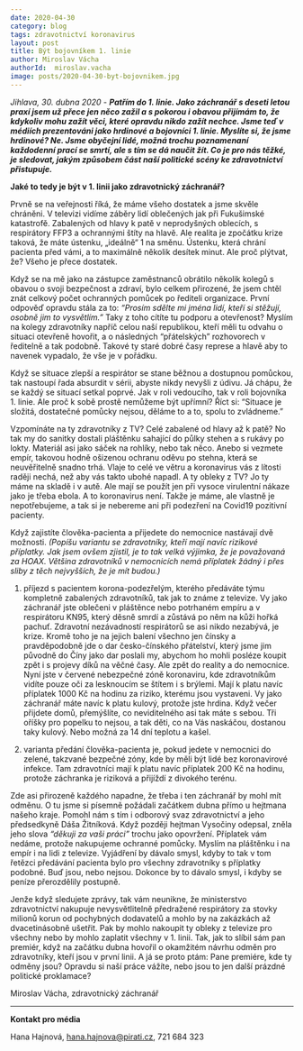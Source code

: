```yaml
---
date: 2020-04-30
category: blog
tags: zdravotnictví koronavirus
layout: post
title: Být bojovníkem 1. linie
author: Miroslav Vácha
authorId:  miroslav.vacha
image: posts/2020-04-30-byt-bojovnikem.jpg
---
```


*Jihlava, 30. dubna 2020* - ***Patřím do 1. linie. Jako záchranář s deseti letou praxí jsem už přece jen něco zažil a s pokorou i obavou přijímám to, že kdykoliv mohu zažít věci, které opravdu nikdo zažít nechce. Jsme teď v médiích prezentováni jako hrdinové a bojovníci 1. linie. Myslíte si, že jsme hrdinové? Ne. Jsme obyčejní lidé, možná trochu poznamenaní každodenní prací se smrtí, ale s tím se dá naučit žít. Co je pro nás těžké, je sledovat, jakým způsobem část naší politické scény ke zdravotnictví přistupuje.***

**Jaké to tedy je být v 1. linii jako zdravotnický záchranář?** 

Prvně se na veřejnosti říká, že máme všeho dostatek a jsme skvěle chráněni. V televizi vidíme záběry lidí oblečených jak při Fukušimské katastrofě. Zabalených od hlavy k patě v neprodyšných oblecích, s respirátory FFP3 a ochrannými štíty na hlavě. Ale realita je zpočátku krize taková, že máte ústenku, „ideálně“ 1 na směnu. Ústenku, která chrání pacienta před vámi, a to maximálně několik desítek minut. Ale proč plýtvat, že? Všeho je přece dostatek.

Když se na mě jako na zástupce zaměstnanců obrátilo několik kolegů s obavou o svoji bezpečnost a zdraví, bylo celkem přirozené, že jsem chtěl znát celkový počet ochranných pomůcek po řediteli organizace. První odpověď opravdu stála za to: *“Prosím sdělte mi jména lidí, kteří si stěžují, osobně jim to vysvětlím.”* Taky z toho cítíte tu podporu a otevřenost? Myslím na kolegy zdravotníky napříč celou naší republikou, kteří měli tu odvahu o situaci otevřeně hovořit, a o následných “přátelských” rozhovorech v ředitelně a tak podobně. Takové ty staré dobré časy represe a hlavě aby to navenek vypadalo, že vše je v pořádku. 

Když se situace zlepší a respirátor se stane běžnou a dostupnou pomůckou, tak nastoupí řada absurdit v sérii, abyste nikdy nevyšli z údivu. Já chápu, že se každý se situací setkal poprvé. Jak v roli vedoucího, tak v roli bojovníka 1. linie. Ale proč k sobě prostě nemůžeme být upřímní? Říct si: “Situace je složitá, dostatečné pomůcky nejsou, děláme to a to, spolu to zvládneme.”

Vzpomínáte na ty zdravotníky z TV? Celé zabalené od hlavy až k patě? No tak my do sanitky dostali pláštěnku sahající do půlky stehen a s rukávy po lokty. Materiál asi jako sáček na rohlíky, nebo tak něco. Anebo si vezmete empír, takovou hodně ošizenou ochranu oděvu po stehna, která se neuvěřitelně snadno trhá. Vlaje to celé ve větru a koronavirus vás z lítosti raději nechá, než aby vás takto ubohé napadl. A ty obleky z TV? Jo ty máme na skladě i v autě. Ale mají se použít jen při vysoce virulentní nákaze jako je třeba ebola. A to koronavirus není. Takže je máme, ale vlastně je nepotřebujeme, a tak si je nebereme ani při podezření na Covid19 pozitivní pacienty. 

Když zajistíte člověka-pacienta a přijedete do nemocnice nastávají dvě možnosti. *(Popíšu variantu se zdravotníky, kteří mají navíc rizikové příplatky. Jak jsem ovšem zjistil, je to tak velká výjimka, že je považovaná za HOAX. Většina zdravotníků v nemocnicích nemá příplatek žádný i přes sliby z těch nejvyšších, že je mít budou.)*

1. příjezd s pacientem korona-podezřelým, kterého předáváte týmu kompletně zabalených zdravotníků, tak jak to známe z televize. Vy jako záchranář jste oblečeni v pláštěnce nebo potrhaném empíru a v respirátoru KN95, který děsně smrdí a zůstává po něm na kůži hořká pachuť. Zdravotní nezávadností respirátorů se asi nikdo nezabývá, je krize. Kromě toho je na jejich balení všechno jen čínsky a pravděpodobně jde o dar česko-čínského přátelství, který jsme jim původně do Číny jako dar poslali my, abychom ho mohli posléze koupit zpět i s projevy díků na věčné časy. Ale zpět do reality a do nemocnice. Nyní jste v červené nebezpečné zóně koronaviru, kde zdravotníkům vidíte pouze oči za lesknoucím se štítem i s brýlemi. Mají k platu navíc příplatek 1000 Kč na hodinu za riziko, kterému jsou vystaveni. Vy jako záchranář máte navíc k platu kulový, protože jste hrdina. Když večer přijdete domů, přemýšlíte, co neviditelného asi tak máte s sebou. Tři oříšky pro popelku to nejsou, a tak děti, co na Vás naskáčou, dostanou taky kulový. Nebo možná za 14 dní teplotu a kašel.

2. varianta předání člověka-pacienta je, pokud jedete v nemocnici do zelené, takzvané bezpečné zóny, kde by měli být lidé bez koronavirové infekce. Tam zdravotníci mají k platu navíc příplatek 200 Kč na hodinu, protože záchranka je riziková a přijíždí z divokého terénu.

Zde asi přirozeně každého napadne, že třeba i ten záchranář by mohl mít odměnu. O tu jsme si písemně požádali začátkem dubna přímo u hejtmana našeho kraje. Pomohl nám s tím i odborový svaz zdravotnictví a jeho předsedkyně Dáša Žitníková. Když později hejtman Vysočiny odepsal, zněla jeho slova *“děkuji za vaši práci”* trochu jako opovržení. Příplatek vám nedáme, protože nakupujeme ochranné pomůcky. Myslím na pláštěnku i na empír i na lidi z televize. Vyjádření by dávalo smysl, kdyby to tak v tom řetězci předávání pacienta bylo pro všechny zdravotníky s příplatky podobné. Buď jsou, nebo nejsou. Dokonce by to dávalo smysl, i kdyby se peníze přerozdělily postupně.

Jenže když sledujete zprávy, tak vám neunikne, že ministerstvo zdravotnictví nakupuje nevysvětlitelně předražené respirátory za stovky milionů korun od pochybných dodavatelů a mohlo by na zakázkách až dvacetinásobně ušetřit. Pak by mohlo nakoupit ty obleky z televize pro všechny nebo by mohlo zaplatit všechny v 1. linii. Tak, jak to slíbil sám pan premiér, když na začátku dubna hovořil o okamžitém návrhu odměn pro zdravotníky, kteří jsou v první linii. A já se proto ptám: Pane premiére, kde ty odměny jsou? Opravdu si naší práce vážíte, nebo jsou to jen další prázdné politické proklamace? 

Miroslav Vácha, zdravotnický záchranář

---

**Kontakt pro média**

Hana Hajnová, <hana.hajnova@pirati.cz>, 721 684 323
